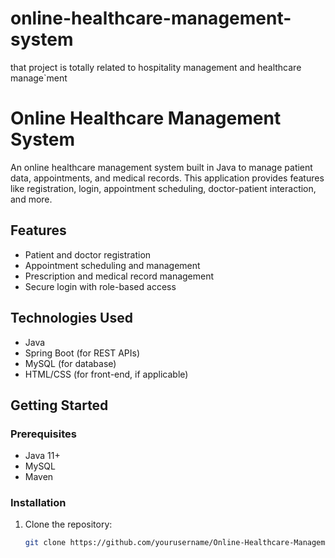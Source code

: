 # online-healthcare-management-system
that project is totally related to hospitality management and healthcare manage`ment 
# Online Healthcare Management System

An online healthcare management system built in Java to manage patient data, appointments, and medical records. This application provides features like registration, login, appointment scheduling, doctor-patient interaction, and more.

## Features
- Patient and doctor registration
- Appointment scheduling and management
- Prescription and medical record management
- Secure login with role-based access

## Technologies Used
- Java
- Spring Boot (for REST APIs)
- MySQL (for database)
- HTML/CSS (for front-end, if applicable)

## Getting Started

### Prerequisites
- Java 11+
- MySQL
- Maven

### Installation
1. Clone the repository:
   ```bash
   git clone https://github.com/yourusername/Online-Healthcare-Management-System.git

